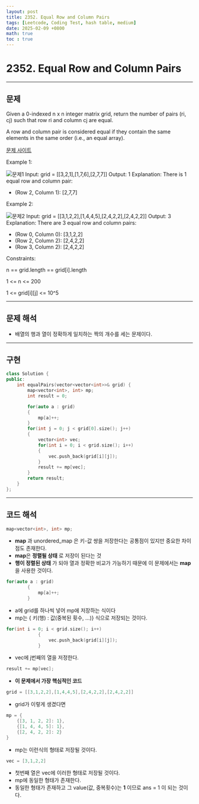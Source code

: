 ```yaml
---
layout: post
title: 2352. Equal Row and Column Pairs
tags: [Leetcode, Coding Test, hash table, medium]
date: 2025-02-09 +0800
math: true
toc : true
---
```




# 2352. Equal Row and Column Pairs


****


## 문제

Given a 0-indexed n x n integer matrix grid, return the number of pairs (ri, cj) such that row ri and column cj are equal.

A row and column pair is considered equal if they contain the same elements in the same order (i.e., an equal array).

 [문제 사이트](https://leetcode.com/problems/equal-row-and-column-pairs/description/?envType=study-plan-v2&envId=leetcode-75)

Example 1:

![문제1](https://assets.leetcode.com/uploads/2022/06/01/ex1.jpg)
Input: grid = [[3,2,1],[1,7,6],[2,7,7]]
Output: 1
Explanation: There is 1 equal row and column pair:
- (Row 2, Column 1): [2,7,7]



Example 2:

![문제2](https://assets.leetcode.com/uploads/2022/06/01/ex2.jpg)
Input: grid = [[3,1,2,2],[1,4,4,5],[2,4,2,2],[2,4,2,2]]
Output: 3
Explanation: There are 3 equal row and column pairs:
- (Row 0, Column 0): [3,1,2,2]
- (Row 2, Column 2): [2,4,2,2]
- (Row 3, Column 2): [2,4,2,2]
 

Constraints:

n == grid.length == grid[i].length

1 <= n <= 200

1 <= grid[i][j] <= 10^5



****


## 문제 해석
- 배열의 행과 열이 정확하게 일치하는 짝의 개수를 세는 문제이다.



****


## 구현

```cpp
class Solution {
public:
    int equalPairs(vector<vector<int>>& grid) {
        map<vector<int>, int> mp;
        int result = 0;

        for(auto a : grid)
        {
            mp[a]++;
        }
        for(int j = 0; j < grid[0].size(); j++)
        {
            vector<int> vec;
            for(int i = 0; i < grid.size(); i++)
            {
                vec.push_back(grid[i][j]);
            }
            result += mp[vec];
        }
        return result;
    }
};
```


****


## 코드 해석

```cpp
map<vector<int>, int> mp;
```
- **map** 과 unordered_map 은 키-값 쌍을 저장한다는 공통점이 있지만 중요한 차이점도 존재한다.
- **map**은 **정렬될 상태** 로 저장이 된다는 것
- **행이 정렬된 상태** 가 되야 열과 정확한 비교가 가능하기 때문에 이 문제에서는 **map**을 사용한 것이다.


```cpp
for(auto a : grid)
        {
            mp[a]++;
        }
```

- a에 grid를 하나씩 넣어 mp에 저장하는 식이다
- mp는 { 키(행) : 값(중복된 횟수, ...)} 식으로 저장되는 것이다.


```cpp
for(int i = 0; i < grid.size(); i++)
            {
                vec.push_back(grid[i][j]);
            }
```
- vec에 j번째의 열을 저정한다.

```cpp
result += mp[vec];
```

- **이 문제에서 가장 핵심적인 코드**

```cpp
grid = [[3,1,2,2],[1,4,4,5],[2,4,2,2],[2,4,2,2]]
``` 
- grid가 이렇게 생겼다면

```cpp
mp = {
    {[3, 1, 2, 2]: 1},
    {[1, 4, 4, 5]: 1},
    {[2, 4, 2, 2]: 2}
}
```

- mp는 이런식의 형태로 저장될 것이다.

```cpp
vec = [3,1,2,2]
```
- 첫번째 열은 vec에 이러한 형태로 저장될 것이다.
- mp에 동일한 형태가 존재한다.
- 동일한 형태가 존재하고 그 value(값, 중복횟수)는 **1** 이므로 ans = 1 이 되는 것이다.